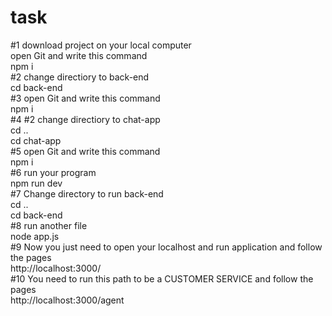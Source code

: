 # task
#1 download project on your local computer
<br/>
open Git and write this command
<br/>
npm i
<br/>
#2 change directiory to back-end
<br/>
cd back-end
<br/>
#3 open Git and write this command
<br/>
npm i
<br/>
#4 #2 change directiory to chat-app
<br/>
cd ..
<br/>
cd chat-app
<br/>
#5 open Git and write this command
<br/>
npm i
<br/>
#6 run your program 
<br/>
npm run dev
<br/>
#7 Change directory to run back-end
<br/>
cd ..
<br/>
cd back-end
<br/>
#8 run another file
<br/>
node app.js
<br/>
#9 Now you just need to open your localhost and run application and follow the pages
<br/>
http://localhost:3000/
<br/>
#10 You need to run this path to be a CUSTOMER SERVICE and follow the pages
<br/>
http://localhost:3000/agent
